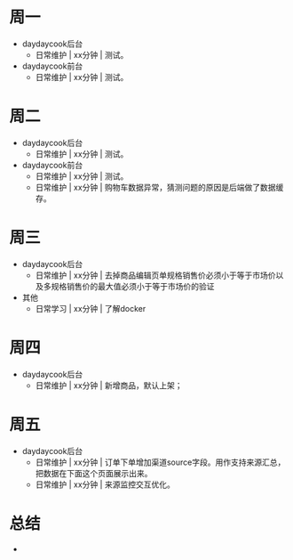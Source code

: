# 周一
* daydaycook后台
    - 日常维护 | xx分钟 | 测试。
* daydaycook前台
    - 日常维护 | xx分钟 | 测试。

# 周二
* daydaycook后台
    - 日常维护 | xx分钟 | 测试。
* daydaycook前台
    - 日常维护 | xx分钟 | 测试。
    - 日常维护 | xx分钟 | 购物车数据异常，猜测问题的原因是后端做了数据缓存。

# 周三
* daydaycook后台
    - 日常维护 | xx分钟 | 去掉商品编辑页单规格销售价必须小于等于市场价以及多规格销售价的最大值必须小于等于市场价的验证
* 其他
    - 日常学习 | xx分钟 | 了解docker

# 周四
* daydaycook后台
    - 日常维护 | xx分钟 | 新增商品，默认上架；

# 周五
* daydaycook后台
    - 日常维护 | xx分钟 | 订单下单增加渠道source字段。用作支持来源汇总，把数据在下面这个页面展示出来。
    - 日常维护 | xx分钟 | 来源监控交互优化。

# 总结
*

